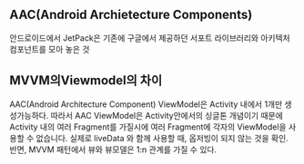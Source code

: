 ## AAC(Android Archietecture Components)
안드로이드에서 JetPack은 기존에 구글에서 제공하던 서포트 라이브러리와 아키텍처 컴포넌트를 모아 놓은 것

## MVVM의Viewmodel의 차이
AAC(Android Architecture Component) ViewModel은 Activity 내에서 1개만 생성가능하다. 따라서 AAC ViewModel은 Activity안에서의 싱글톤 개념이기 때문에 Activity 내의 여러 Fragment를 가질시에 여러 Fragment에 각자의 ViewModel을 사용할 수 없습니다. 실제로 liveData 와 함께 사용할 때, 옵저빙이 되지 않는 것을 확인.
반면, MVVM 패턴에서 뷰와 뷰모델은 1:n 관계를 가질 수 있다.
